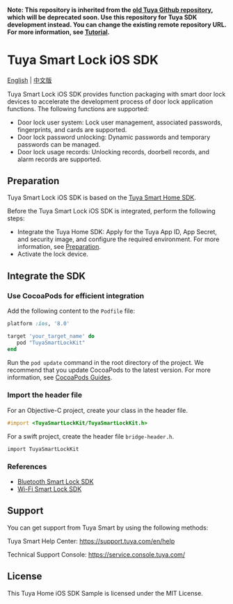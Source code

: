 #### Note: This repository is inherited from the [old Tuya Github repository](https://github.com/TuyaInc/tuyasmart_lock_ios_sdk), which will be deprecated soon. Use this repository for Tuya SDK development instead. You can change the existing remote repository URL. For more information, see [Tutorial](https://docs.github.com/en/free-pro-team@latest/github/using-git/changing-a-remotes-url).

# Tuya Smart Lock iOS SDK

[English](README.md) | [中文版](README_cn.md)

Tuya Smart Lock iOS SDK provides function packaging with smart door lock devices to accelerate the development process of door lock application functions. The following functions are supported:

* Door lock user system: Lock user management, associated passwords, fingerprints, and cards are supported.
* Door lock password unlocking: Dynamic passwords and temporary passwords can be managed.
* Door lock usage records: Unlocking records, doorbell records, and alarm records are supported.

## Preparation

Tuya Smart Lock iOS SDK is based on the [Tuya Smart Home SDK](https://developer.tuya.com/en/docs/app-development/ios-app-sdk/feature-overview?id=Ka5cgmlybhjk8).

Before the Tuya Smart Lock iOS SDK is integrated, perform the following steps:

* Integrate the Tuya Home SDK: Apply for the Tuya App ID, App Secret, and security image, and configure the required environment. For more information, see [Preparation](https://developer.tuya.com/en/docs/app-development/preparation/preparation?id=Ka69nt983bhh5).
* Activate the lock device.

## Integrate the SDK

###  Use CocoaPods for efficient integration

Add the following content to the `Podfile` file:

```ruby
platform :ios, '8.0'

target 'your_target_name' do
   pod "TuyaSmartLockKit"
end
```

Run the `pod update` command in the root directory of the project. We recommend that you update CocoaPods to the latest version. For more information, see [CocoaPods Guides](https://guides.cocoapods.org/).

### Import the header file

For an Objective-C project, create your class in the header file.

```objective-c
#import <TuyaSmartLockKit/TuyaSmartLockKit.h>
```

For a swift project, create the header file `bridge-header.h`.

```
import TuyaSmartLockKit
```


### References
* [Bluetooth Smart Lock SDK](https://developer.tuya.com/en/docs/app-development/ios-app-sdk/extension-sdk/smart-lock-sdk/blelock?id=Ka5ztruz29ekt)
* [Wi-Fi Smart Lock SDK](https://developer.tuya.com/en/docs/app-development/ios-app-sdk/extension-sdk/smart-lock-sdk/wifilock?id=Ka5ztrwwcxzwj)

## Support

You can get support from Tuya Smart by using the following methods:

Tuya Smart Help Center: https://support.tuya.com/en/help

Technical Support Console: https://service.console.tuya.com/

## License

This Tuya Home iOS SDK Sample is licensed under the MIT License.
